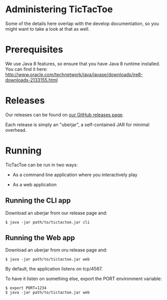 Administering TicTacToe
=======================

Some of the details here overlap with the develop documentation, so you might want to take
a look at that as well.

# Prerequisites

We use Java 8 features, so ensure that you have Java 8 runtime installed.
You can find it here: http://www.oracle.com/technetwork/java/javase/downloads/jre8-downloads-2133155.html

# Releases

Our releases can be found on [our GitHub releases page](https://github.com/hundarogborn/TicTacToe/releases).

Each release is simply an "uberjar", a self-contained JAR for minimal overhead.

# Running

TicTacToe can be run in two ways:

- As a command line application where you interactively play

- As a web application

## Running the CLI app

Download an uberjar from our release page and:

```
$ java -jar path/to/tictactoe.jar cli
```

## Running the Web app

Download an uberjar from oru release page and:

```
$ java -jar path/to/tictactoe.jar web
```

By default, the application listens on tcp/4567.

To have it listen on something else, export the PORT environment variable:
```
$ export PORT=1234 
$ java -jar path/to/tictactoe.jar web
```
